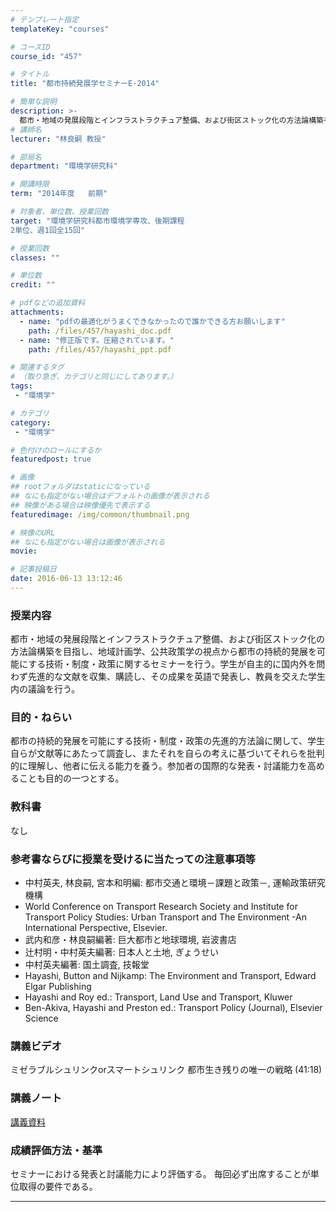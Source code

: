 ```yaml
---
# テンプレート指定
templateKey: "courses"

# コースID
course_id: "457"

# タイトル
title: "都市持続発展学セミナーE-2014"

# 簡単な説明
description: >-
  都市・地域の発展段階とインフラストラクチュア整備、および街区ストック化の方法論構築を目指し、地域計画学、公共政策学の視点から都市の持続的発展を可能にする技術・制度・政策に関するセミナーを行う。学生が自主的に国内外を問わず先進的な文献を収集、購読し、その成果を英語で発表し、教員を交えた学生内の議論を行う。 ....
# 講師名
lecturer: "林良嗣 教授"

# 部局名
department: "環境学研究科"

# 開講時限
term: "2014年度	前期"

# 対象者、単位数、授業回数
target: "環境学研究科都市環境学専攻、後期課程
2単位、週1回全15回"

# 授業回数
classes: ""

# 単位数
credit: ""

# pdfなどの追加資料
attachments:
  - name: "pdfの最適化がうまくできなかったので誰かできる方お願いします" 
    path: /files/457/hayashi_doc.pdf
  - name: "修正版です。圧縮されています。" 
    path: /files/457/hayashi_ppt.pdf

# 関連するタグ
# （取り急ぎ、カテゴリと同じにしてあります。）
tags:
 - "環境学"

# カテゴリ
category:
 - "環境学"

# 色付けのロールにするか
featuredpost: true

# 画像
## rootフォルダはstaticになっている
## なにも指定がない場合はデフォルトの画像が表示される
## 映像がある場合は映像優先で表示する
featuredimage: /img/common/thumbnail.png

# 映像のURL
## なにも指定がない場合は画像が表示される
movie: 

# 記事投稿日
date: 2016-06-13 13:12:46
---
```


### 授業内容

都市・地域の発展段階とインフラストラクチュア整備、および街区ストック化の方法論構築を目指し、地域計画学、公共政策学の視点から都市の持続的発展を可能にする技術・制度・政策に関するセミナーを行う。学生が自主的に国内外を問わず先進的な文献を収集、購読し、その成果を英語で発表し、教員を交えた学生内の議論を行う。








### 目的・ねらい

都市の持続的発展を可能にする技術・制度・政策の先進的方法論に関して、学生自らが文献等にあたって調査し、またそれを自らの考えに基づいてそれらを批判的に理解し、他者に伝える能力を養う。参加者の国際的な発表・討議能力を高めることも目的の一つとする。

### 教科書

なし

### 参考書ならびに授業を受けるに当たっての注意事項等

* 中村英夫, 林良嗣, 宮本和明編: 都市交通と環境－課題と政策－, 運輸政策研究機構
* World Conference on Transport Research Society and Institute for Transport Policy Studies: Urban Transport and The Environment -An International Perspective, Elsevier.
* 武内和彦・林良嗣編著: 巨大都市と地球環境, 岩波書店
* 辻村明・中村英夫編著: 日本人と土地, ぎょうせい
* 中村英夫編著: 国土調査, 技報堂
* Hayashi, Button and Nijkamp: The Environment and Transport, Edward Elgar Publishing
* Hayashi and Roy ed.: Transport, Land Use and Transport, Kluwer
* Ben-Akiva, Hayashi and Preston ed.: Transport Policy (Journal), Elsevier Science





### 講義ビデオ

ミゼラブルシュリンクorスマートシュリンク 都市生き残りの唯一の戦略 (41:18)

### 講義ノート

[講義資料](https://ocw.nagoya-u.jp/files/457/hayashi_ppt.pdf) 






### 成績評価方法・基準

セミナーにおける発表と討議能力により評価する。 毎回必ず出席することが単位取得の要件である。



-----